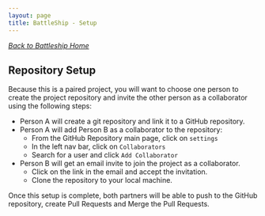 ```yaml
---
layout: page
title: BattleShip - Setup
---
```


_[Back to Battleship Home](./index)_

## Repository Setup

Because this is a paired project, you will want to choose one person to create the project repository and invite the other person as a collaborator using the following steps:

* Person A will create a git repository and link it to a GitHub repository.
* Person A will add Person B as a collaborator to the repository:
    * From the GitHub Repository main page, click on `settings`
    * In the left nav bar, click on `Collaborators`
    * Search for a user and click `Add Collaborator`
* Person B will get an email invite to join the project as a collaborator.
    * Click on the link in the email and accept the invitation.
    * Clone the repository to your local machine.

Once this setup is complete, both partners will be able to push to the GitHub repository, create Pull Requests and Merge the Pull Requests.
